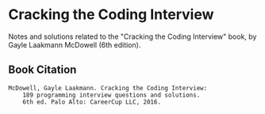 # Cracking the Coding Interview

Notes and solutions related to the "Cracking the Coding Interview" book, by
Gayle Laakmann McDowell (6th edition).

## Book Citation

    McDowell, Gayle Laakmann. Cracking the Coding Interview:
        189 programming interview questions and solutions.
        6th ed. Palo Alto: CareerCup LLC, 2016.

